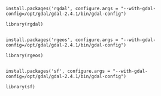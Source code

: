 
    install.packages('rgdal', configure.args = "--with-gdal-config=/opt/gdal/gdal-2.4.1/bin/gdal-config")
    
    library(rgdal)
    
    
    install.packages('rgeos', configure.args = "--with-gdal-config=/opt/gdal/gdal-2.4.1/bin/gdal-config")
    
    library(rgeos)
    
    
    install.packages('sf', configure.args = "--with-gdal-config=/opt/gdal/gdal-2.4.1/bin/gdal-config")
    
    library(sf)
